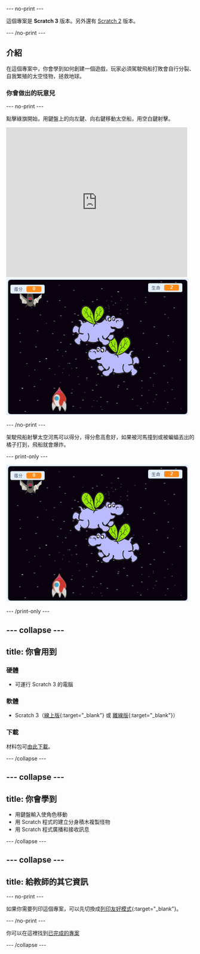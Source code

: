 --- no-print ---

這個專案是 **Scratch 3** 版本。另外還有 [Scratch 2](https://projects.raspberrypi.org/zh-TW/projects/clone-wars-scratch2) 版本。

--- /no-print ---

## 介紹

在這個專案中，你會學到如何創建一個遊戲，玩家必須駕駛飛船打敗會自行分裂、自我繁殖的太空怪物，拯救地球。

### 你會做出的玩意兒

--- no-print ---

點擊綠旗開始，用鍵盤上的<kbd>向左鍵</kbd>、<kbd>向右鍵</kbd>移動太空船，用<kbd>空白鍵</kbd>射擊。

<div class="scratch-preview">
  <iframe allowtransparency="true" width="485" height="402" src="https://scratch.mit.edu/projects/embed/415986231/?autostart=false" frameborder="0" scrolling="no"></iframe>
  <img src="images/showcase.png">
</div>

--- /no-print ---

架駛飛船射擊太空河馬可以得分，得分愈高愈好，如果被河馬撞到或被蝙蝠丟出的橘子打到，飛船就會爆炸。

--- print-only ---

![desc](images/showcase.png)

--- /print-only ---

--- collapse ---
---
title: 你會用到
---

### 硬體

+ 可運行 Scratch 3 的電腦

### 軟體

+ Scratch 3（[線上版](https://rpf.io/scratchon){:target="_blank"} 或 [離線版](https://rpf.io/scratchoff){:target="_blank"}）

### 下載

材料包可[由此下載](https://rpf.io/p/zh-TW/clone-wars-go)。

--- /collapse ---

--- collapse ---
---
title: 你會學到
---

+ 用鍵盤輸入使角色移動
+ 用 Scratch 程式的建立分身積木複製怪物
+ 用 Scratch 程式廣播和接收訊息

--- /collapse ---

--- collapse ---
---
title: 給教師的其它資訊
---

--- no-print ---

如果你需要列印這個專案，可以先切換成[列印友好模式](https://projects.raspberrypi.org/zh-TW/projects/clone-wars/print){:target="_blank"}。

--- /no-print ---

你可以在這裡找到[已完成的專案](https://rpf.io/p/zh-TW/clone-wars-get)

--- /collapse ---